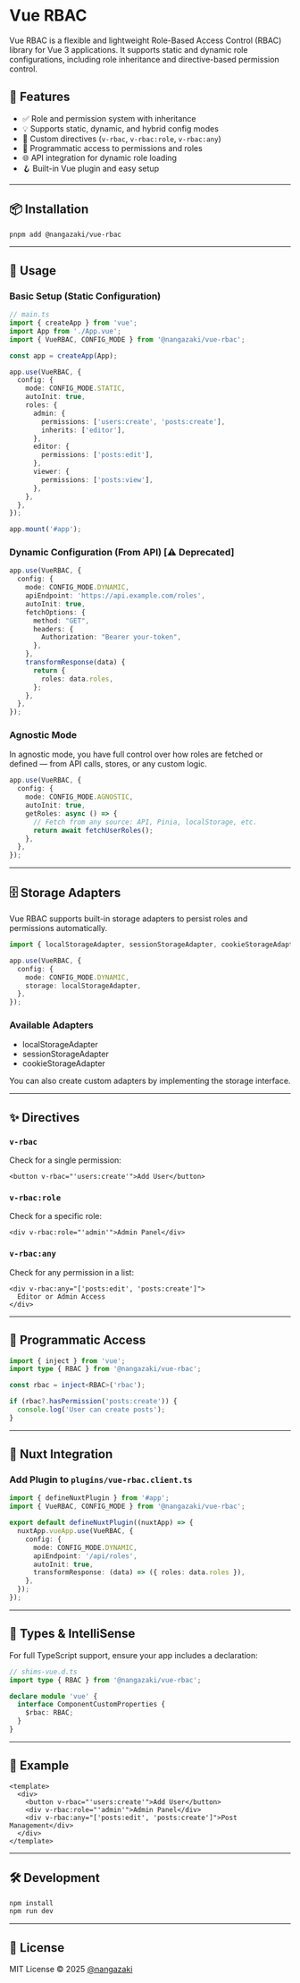 # Vue RBAC

Vue RBAC is a flexible and lightweight Role-Based Access Control (RBAC) library for Vue 3 applications. It supports static and dynamic role configurations, including role inheritance and directive-based permission control.

## 🚀 Features

- ✅ Role and permission system with inheritance
- 💡 Supports static, dynamic, and hybrid config modes
- 🔐 Custom directives (`v-rbac`, `v-rbac:role`, `v-rbac:any`)
- 🧠 Programmatic access to permissions and roles
- 🌐 API integration for dynamic role loading
- 🪝 Built-in Vue plugin and easy setup

---

## 📦 Installation

```bash
pnpm add @nangazaki/vue-rbac
```

---

## 🔧 Usage

### Basic Setup (Static Configuration)

```ts
// main.ts
import { createApp } from 'vue';
import App from './App.vue';
import { VueRBAC, CONFIG_MODE } from '@nangazaki/vue-rbac';

const app = createApp(App);

app.use(VueRBAC, {
  config: {
    mode: CONFIG_MODE.STATIC,
    autoInit: true,
    roles: {
      admin: {
        permissions: ['users:create', 'posts:create'],
        inherits: ['editor'],
      },
      editor: {
        permissions: ['posts:edit'],
      },
      viewer: {
        permissions: ['posts:view'],
      },
    },
  },
});

app.mount('#app');
```

### Dynamic Configuration (From API) [⚠️ Deprecated]

```ts
app.use(VueRBAC, {
  config: {
    mode: CONFIG_MODE.DYNAMIC,
    apiEndpoint: 'https://api.example.com/roles',
    autoInit: true,
    fetchOptions: {
      method: "GET",
      headers: {
        Authorization: "Bearer your-token",
      },
    },
    transformResponse(data) {
      return {
        roles: data.roles,
      };
    },
  },
});
```

### Agnostic Mode

In agnostic mode, you have full control over how roles are fetched or defined — from API calls, stores, or any custom logic.

```ts
app.use(VueRBAC, {
  config: {
    mode: CONFIG_MODE.AGNOSTIC,
    autoInit: true,
    getRoles: async () => {
      // Fetch from any source: API, Pinia, localStorage, etc.
      return await fetchUserRoles();
    },
  },
});
```

---

## 🗄 Storage Adapters

Vue RBAC supports built-in storage adapters to persist roles and permissions automatically.

```ts
import { localStorageAdapter, sessionStorageAdapter, cookieStorageAdapter } from '@nangazaki/vue-rbac';

app.use(VueRBAC, {
  config: {
    mode: CONFIG_MODE.DYNAMIC,
    storage: localStorageAdapter,
  },
});
```

### Available Adapters

- localStorageAdapter
- sessionStorageAdapter
- cookieStorageAdapter

You can also create custom adapters by implementing the storage interface.

---

## ✨ Directives

### `v-rbac`
Check for a single permission:

```vue
<button v-rbac="'users:create'">Add User</button>
```

### `v-rbac:role`
Check for a specific role:

```vue
<div v-rbac:role="'admin'">Admin Panel</div>
```

### `v-rbac:any`
Check for any permission in a list:

```vue
<div v-rbac:any="['posts:edit', 'posts:create']">
  Editor or Admin Access
</div>
```

---

## 🧠 Programmatic Access

```ts
import { inject } from 'vue';
import type { RBAC } from '@nangazaki/vue-rbac';

const rbac = inject<RBAC>('rbac');

if (rbac?.hasPermission('posts:create')) {
  console.log('User can create posts');
}
```

---

## 🔌 Nuxt Integration

### Add Plugin to `plugins/vue-rbac.client.ts`

```ts
import { defineNuxtPlugin } from '#app';
import { VueRBAC, CONFIG_MODE } from '@nangazaki/vue-rbac';

export default defineNuxtPlugin((nuxtApp) => {
  nuxtApp.vueApp.use(VueRBAC, {
    config: {
      mode: CONFIG_MODE.DYNAMIC,
      apiEndpoint: '/api/roles',
      autoInit: true,
      transformResponse: (data) => ({ roles: data.roles }),
    },
  });
});
```

---

## 📄 Types & IntelliSense

For full TypeScript support, ensure your app includes a declaration:

```ts
// shims-vue.d.ts
import type { RBAC } from '@nangazaki/vue-rbac';

declare module 'vue' {
  interface ComponentCustomProperties {
    $rbac: RBAC;
  }
}
```

---

## 🧪 Example

```vue
<template>
  <div>
    <button v-rbac="'users:create'">Add User</button>
    <div v-rbac:role="'admin'">Admin Panel</div>
    <div v-rbac:any="['posts:edit', 'posts:create']">Post Management</div>
  </div>
</template>
```

---

## 🛠 Development

```bash
npm install
npm run dev
```

---

## 📃 License

MIT License © 2025 [@nangazaki](https://github.com/nangazaki)

